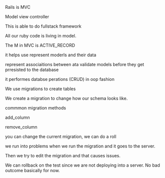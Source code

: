 Rails is MVC

Model view controller

This is able to do fullstack framework


All our ruby code is living in model.


The M in MVC is ACTIVE_RECORD

it helps use represent moderls and their data

represent associaitions between ata
validate models before they get prresisted to the database

it performes databse perations (CRUD) in oop fashion

We use migrations to create tables

We create a migration to change how our schema looks like.


commmon migration methods

add_column

remove_column

you can change the current migration, we can do a roll

we run into problems when we run the migration and it goes to the server.

Then we try to edit the migration and that causes issues.


We can rollback on the test since we are not deploying into a server. No bad outcome basically for now.



